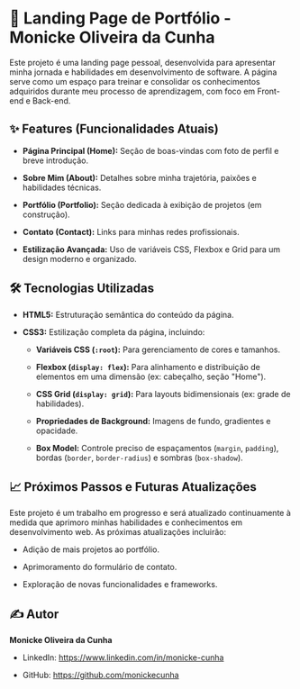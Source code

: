 # 🚀 Landing Page de Portfólio - Monicke Oliveira da Cunha

Este projeto é uma landing page pessoal, desenvolvida para apresentar minha jornada e habilidades em desenvolvimento de software. A página serve como um espaço para treinar e consolidar os conhecimentos adquiridos durante meu processo de aprendizagem, com foco em Front-end e Back-end.

## ✨ Features (Funcionalidades Atuais)

- **Página Principal (Home):** Seção de boas-vindas com foto de perfil e breve introdução.

- **Sobre Mim (About):** Detalhes sobre minha trajetória, paixões e habilidades técnicas.

- **Portfólio (Portfolio):** Seção dedicada à exibição de projetos (em construção).

- **Contato (Contact):** Links para minhas redes profissionais.

- **Estilização Avançada:** Uso de variáveis CSS, Flexbox e Grid para um design moderno e organizado.

## 🛠️ Tecnologias Utilizadas

- **HTML5:** Estruturação semântica do conteúdo da página.

- **CSS3:** Estilização completa da página, incluindo:

  - **Variáveis CSS (`:root`):** Para gerenciamento de cores e tamanhos.

  - **Flexbox (`display: flex`):** Para alinhamento e distribuição de elementos em uma dimensão (ex: cabeçalho, seção "Home").

  - **CSS Grid (`display: grid`):** Para layouts bidimensionais (ex: grade de habilidades).

  - **Propriedades de Background:** Imagens de fundo, gradientes e opacidade.

  - **Box Model:** Controle preciso de espaçamentos (`margin`, `padding`), bordas (`border`, `border-radius`) e sombras (`box-shadow`).

## 📈 Próximos Passos e Futuras Atualizações

Este projeto é um trabalho em progresso e será atualizado continuamente à medida que aprimoro minhas habilidades e conhecimentos em desenvolvimento web. As próximas atualizações incluirão:

- Adição de mais projetos ao portfólio.

- Aprimoramento do formulário de contato.

- Exploração de novas funcionalidades e frameworks.

## ✍️ Autor

**Monicke Oliveira da Cunha**

- LinkedIn: <https://www.linkedin.com/in/monicke-cunha>

- GitHub: <https://github.com/monickecunha>
